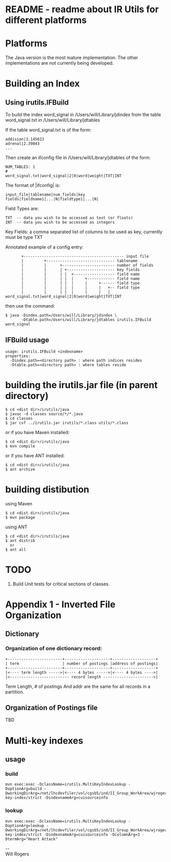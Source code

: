 # README - readme about IR Utils for different platforms

# Platforms

The Java version is the most mature implementation.  The other
implementations are not currently being developed.

# Building an Index 

## Using irutils.IFBuild

To build the index word\_signal in /Users/will/Library/jdindex  from the
table word\_signal.txt in /Users/will/Library/jdtables

If the table word_signal.txt is of the form:

	addision|3.145623
	adrenal|2.39843	
	...


Then create an ifconfig file in /Users/will/Library/jdtables of the
form:

	NUM_TABLES: 1
	#
	word_signal.txt|word_signal|2|0|word|weight|TXT|INT


The format of |ifconfig| is:

	input_file|tablename|num_fields|key fields|fieldname1|...|N|fieldtype1|...|N|

Field Types are:

	TXT  -- data you wish to be accessed as text (or floats)
	INT  -- data you wish to be accessed as integers

Key Fields: a comma separated list of columns to be used as key,
             currently must be type TXT

Annotated example of a config entry:

	       +-------------------------------------------- input file
	       |	     +------------------------------ tablename
	       |	     |      +----------------------- number of fields
	       |	     |      | +--------------------- key fields
	       |	     |      | |  +------------------ field name         
	       |	     |      | |  |     +------------ field name
	       |	     |      | |  |     |     +------ field type
	       |	     |      | |  |     |     |   +-- field type
	       |	     |      | |  |     |     |   |
	word_signal.txt|word_signal|2|0|word|weight|TXT|INT

then use the command:

	$ java -Dindex.path=/Users/will/Library/jdindex \
	       -Dtable.path=/Users/will/Library/jdtables irutils.IFBuild word_signal


## IFBuild usage

	usage: irutils.IFBuild <indexname>
	properties: 
	  -Dindex.path=<directory path> : where path indices resides
	  -Dtable.path=<directory path> : where tables reside



# building the irutils.jar file (in parent directory)

	$ cd <dist dir>/irutils/java
	$ javac -d classes source/*/*.java
	$ cd classes
	$ jar cvf ../irutils.jar irutils/*.class utils/*.class

  or if you have Maven installed:

	$ cd <dist dir>/irutils/java
	$ mvn compile

  or if you have ANT installed:

	$ cd <dist dir>/irutils/java
	$ ant archive

# building distibution

using Maven

	$ cd <dist dir>/irutils/java
	$ mvn package

using ANT

	$ cd <dist dir>/irutils/java
	$ ant distrib
      or
	$ ant all


# TODO 

1. Build Unit tests for critical sections of classes.


# Appendix 1 - Inverted File Organization

## Dictionary

### Organization of one dictionary record:

	+------------------------+--------------------+-------------------+
	| term                   | number of postings |address of postings|
	+------------------------+--------------------+-------------------+
	|<---- term length ----->|<---- 4 bytes ----->|<---- 4 bytes ---->|
	|<-------------------------- record length ---------------------->|


Term Length, # of postings And addr are the same for all records in a partition.

## Organization of Postings file

TBD


# Multi-key indexes

## usage

### build

	mvn exec:exec -DclassName=irutils.MultiKeyIndexLookup -DoptionArg=build -DworkingDirArg=/net/lhcdevfiler/vol/cgsb5/ind/II_Group_WorkArea/wjrogers/data/mult-key-index/strict -DindexnameArg=cuisourceinfo

### lookup 

	mvn exec:exec -DclassName=irutils.MultiKeyIndexLookup -DoptionArg=lookup -DworkingDirArg=/net/lhcdevfiler/vol/cgsb5/ind/II_Group_WorkArea/wjrogers/data/mult-key-index/strict -DindexnameArg=cuisourceinfo -DcolumnArg=3 -DtermArg="Heart Attack"

--  
Will Rogers
